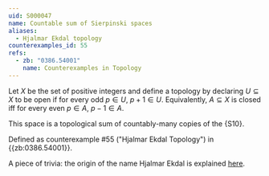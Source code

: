 ```yaml
---
uid: S000047
name: Countable sum of Sierpinski spaces
aliases:
  - Hjalmar Ekdal topology
counterexamples_id: 55
refs:
  - zb: "0386.54001" 
    name: Counterexamples in Topology
---
```

Let $X$ be the set of positive integers and define a topology by declaring $U \subseteq X$ to be open if for every odd $p \in U$, $p+1 \in U$. Equivalently, $A \subseteq X$ is closed iff for every even $p \in A$, $p-1 \in A$.

This space is a topological sum of countably-many copies of the {S10}.

Defined as counterexample #55 ("Hjalmar Ekdal Topology")
in {{zb:0386.54001}}.

A piece of trivia: the origin of the name Hjalmar Ekdal is explained [here](https://proofwiki.org/wiki/Mathematician:Hjalmar_Ekdal).


<!-- [[Proof of Topology]]
1. Note that $X$ contains all positive integers thus every integer $p$ is in $X$ thus $X$ is open. See that $\emptyset$ contains no integers therefore $\emptyset$ satisfies the condition vacuously therefore it is open.

2. Let $\left\{U_i | i \in I \right\}$ be an arbitrary collection of open sets. Consider any odd $p \in \bigcup\limits_{i \in I} U_i$ since every $U_i$ is open this means $p+1$ is also in the union therefore the union is open.

3. Given any intersection $\bigcap\limits_{n=1}^N U_n$ with $U_n$ an open set and $N \in \mathbb{N}$. Given an odd $p \in \bigcap\limits_{n=1}^N U_n$ then $p \in U_n$ for all $n \leq N$. Thus by definition of open $p+1$ also exists in $U_n$ for all $n \leq N$ therefore $p+1 \in \bigcap\limits_{n=1}^N U_n$ thus $\bigcap\limits_{n=1}^N U_n$ is open. -->
